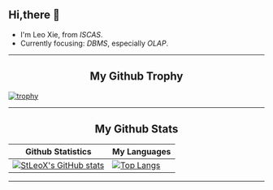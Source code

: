 ## Hi,there 👋
- I'm Leo Xie, from _ISCAS_.  
- Currently focusing: _DBMS_, especially _OLAP_.  

<hr>

<p align="center">
  <h2 align="center">My Github Trophy</h2>
</p>

[![trophy](https://github-profile-trophy.vercel.app/?username=stleox&margin-w=40&margin-h=40)](https://github.com/stleox)

<hr>

<p align="center">
 <h2 align="center">My Github Stats</h2>

| Github Statistics                                                                                           | My Languages                                                                                                                 |
| ----------------------------------------------------------------------------------------------------------- | --------------------------------------------------------------------------------------------------------------------------- |
|[![StLeoX's GitHub stats](https://github-readme-stats.vercel.app/api?username=StLeoX&show_icons=true&theme=dracula)](https://github.com/anuraghazra/github-readme-stats)|[![Top Langs](https://github-readme-stats.vercel.app/api/top-langs/?username=StLeoX&layout=compact)](https://github.com/anuraghazra/github-readme-stats)|

<hr>
